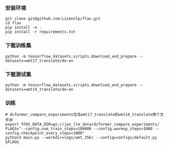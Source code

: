 
### 安装环境
    git clone git@github.com:Lisennlp/flax.git
    cd flax
    pip install -e .
    pip install -r requirements.txt
### 下载训练集

    python -m tensorflow_datasets.scripts.download_and_prepare --datasets=wmt17_translate/de-en

### 下载测试集

    python -m tensorflow_datasets.scripts.download_and_prepare --datasets=wmt14_translate/de-en

### 训练
    # dcformer_compare_experiments包含wmt17_translate和wmt14_translate两个文件夹
    export TFDS_DATA_DIR=gs://jax_llm_data/dcformer_compare_experiments/
    FLAGS="--config.num_train_steps=100000 --config.warmup_steps=1000 --config.checkpoint_every_steps=1000"
    python3 main.py --workdir=logs/wmt_256/ --config=configs/default.py $FLAGS


